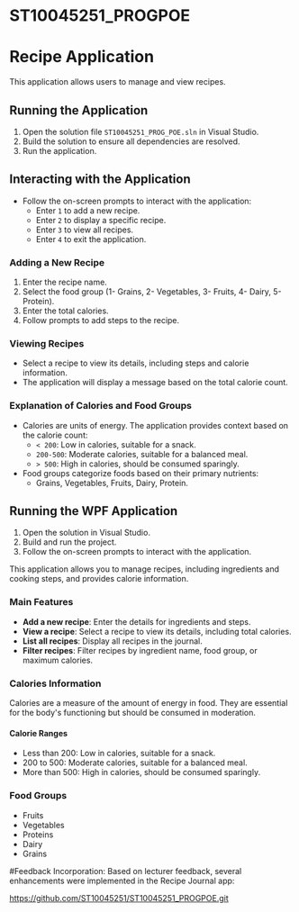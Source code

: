 # ST10045251_PROGPOE
# Recipe Application

This application allows users to manage and view recipes.

## Running the Application

1. Open the solution file `ST10045251_PROG_POE.sln` in Visual Studio.
2. Build the solution to ensure all dependencies are resolved.
3. Run the application.

## Interacting with the Application

- Follow the on-screen prompts to interact with the application:
  - Enter `1` to add a new recipe.
  - Enter `2` to display a specific recipe.
  - Enter `3` to view all recipes.
  - Enter `4` to exit the application.

### Adding a New Recipe

1. Enter the recipe name.
2. Select the food group (1- Grains, 2- Vegetables, 3- Fruits, 4- Dairy, 5- Protein).
3. Enter the total calories.
4. Follow prompts to add steps to the recipe.

### Viewing Recipes

- Select a recipe to view its details, including steps and calorie information.
- The application will display a message based on the total calorie count.

### Explanation of Calories and Food Groups

- Calories are units of energy. The application provides context based on the calorie count:
  - `< 200`: Low in calories, suitable for a snack.
  - `200-500`: Moderate calories, suitable for a balanced meal.
  - `> 500`: High in calories, should be consumed sparingly.
- Food groups categorize foods based on their primary nutrients:
  - Grains, Vegetables, Fruits, Dairy, Protein.

## Running the WPF Application

1. Open the solution in Visual Studio.
2. Build and run the project.
3. Follow the on-screen prompts to interact with the application.

This application allows you to manage recipes, including ingredients and cooking steps, and provides calorie information.
### Main Features

- **Add a new recipe**: Enter the details for ingredients and steps.
- **View a recipe**: Select a recipe to view its details, including total calories.
- **List all recipes**: Display all recipes in the journal.
- **Filter recipes**: Filter recipes by ingredient name, food group, or maximum calories.

### Calories Information

Calories are a measure of the amount of energy in food. They are essential for the body's functioning but should be consumed in moderation.

#### Calorie Ranges

- Less than 200: Low in calories, suitable for a snack.
- 200 to 500: Moderate calories, suitable for a balanced meal.
- More than 500: High in calories, should be consumed sparingly.

### Food Groups

- Fruits
- Vegetables
- Proteins
- Dairy
- Grains

#Feedback Incorporation:
Based on lecturer feedback, several enhancements were implemented in the Recipe Journal app:


  
https://github.com/ST10045251/ST10045251_PROGPOE.git
